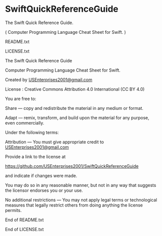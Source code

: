# SwiftQuickReferenceGuide

The Swift Quick Reference Guide. 

( Computer Programming Language Cheat Sheet for Swift. )

README.txt

LICENSE.txt

The Swift Quick Reference Guide

Computer Programming Language Cheat Sheet for Swift.

Created by USEnterprises2001@gmail.com

License : Creative Commons Attribution 4.0 International (CC BY 4.0)

You are free to:

Share — copy and redistribute the material in any medium or format.

Adapt — remix, transform, and build upon the material for any purpose, even commercially.

Under the following terms:

Attribution — You must give appropriate credit to USEnterprises2001@gmail.com

Provide a link to the license at

https://github.com/USEnterprises2001/SwiftQuickReferenceGuide

and indicate if changes were made. 

You may do so in any reasonable manner, but not in any way that suggests the licensor endorses you or your use.

No additional restrictions — You may not apply legal terms or technological measures that legally restrict others from doing anything the license permits.

End of README.txt

End of LICENSE.txt
